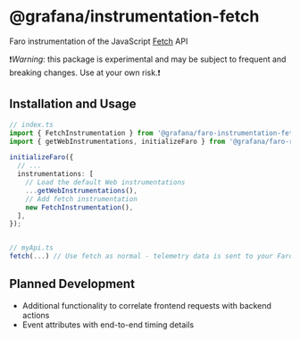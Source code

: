 # @grafana/instrumentation-fetch

Faro instrumentation of the JavaScript [Fetch](https://developer.mozilla.org/en-US/docs/Web/API/Fetch_API) API

❗️*Warning*: this package is experimental and may be subject to frequent and breaking changes.
Use at your own risk.❗️

## Installation and Usage

```ts
// index.ts
import { FetchInstrumentation } from '@grafana/faro-instrumentation-fetch';
import { getWebInstrumentations, initializeFaro } from '@grafana/faro-react';

initializeFaro({
  // ...
  instrumentations: [
    // Load the default Web instrumentations
    ...getWebInstrumentations(),
    // Add fetch instrumentation
    new FetchInstrumentation(),
  ],
});


// myApi.ts
fetch(...) // Use fetch as normal - telemetry data is sent to your Faro endpoint
```

## Planned Development

- Additional functionality to correlate frontend requests with backend actions
- Event attributes with end-to-end timing details
